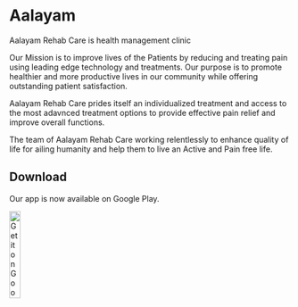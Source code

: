 # Aalayam
Aalayam Rehab Care is health management clinic

Our Mission is to improve lives of the Patients by reducing and treating pain using leading edge technology and treatments. Our purpose is to promote healthier and more productive lives in our community while offering outstanding patient satisfaction.

Aalayam Rehab Care prides itself an individualized treatment and access to the most adavnced treatment options to provide effective pain relief and improve overall functions.

The team of Aalayam Rehab Care working relentlessly to enhance quality of life for ailing humanity and help them to live an Active and Pain free life.

Download
--------
Our app is now available on Google Play.

<a href='https://play.google.com/store/apps/details?id=com.jalotsav.aalayam&pcampaignid=MKT-Other-global-all-co-prtnr-py-PartBadge-Mar2515-1'><img alt='Get it on Google Play' src='https://play.google.com/intl/en_us/badges/images/generic/en_badge_web_generic.png' height="20%" width="20%"/></a>
